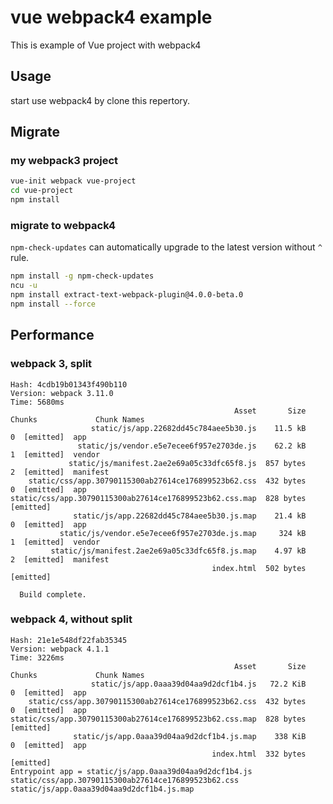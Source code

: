 # vue webpack4 example

This is example of Vue project with webpack4 

## Usage

start use webpack4 by clone this repertory.

## Migrate

### my webpack3 project

```bash
vue-init webpack vue-project
cd vue-project
npm install
```

### migrate to webpack4

`npm-check-updates` can automatically upgrade to the latest version without `^` rule.

```bash
npm install -g npm-check-updates
ncu -u
npm install extract-text-webpack-plugin@4.0.0-beta.0
npm install --force
```

## Performance

### webpack 3, split

```
Hash: 4cdb19b01343f490b110
Version: webpack 3.11.0
Time: 5680ms
                                                  Asset       Size  Chunks             Chunk Names
                  static/js/app.22682dd45c784aee5b30.js    11.5 kB       0  [emitted]  app
               static/js/vendor.e5e7ecee6f957e2703de.js    62.2 kB       1  [emitted]  vendor
             static/js/manifest.2ae2e69a05c33dfc65f8.js  857 bytes       2  [emitted]  manifest
    static/css/app.30790115300ab27614ce176899523b62.css  432 bytes       0  [emitted]  app
static/css/app.30790115300ab27614ce176899523b62.css.map  828 bytes          [emitted]
              static/js/app.22682dd45c784aee5b30.js.map    21.4 kB       0  [emitted]  app
           static/js/vendor.e5e7ecee6f957e2703de.js.map     324 kB       1  [emitted]  vendor
         static/js/manifest.2ae2e69a05c33dfc65f8.js.map    4.97 kB       2  [emitted]  manifest
                                             index.html  502 bytes          [emitted]

  Build complete.
```

### webpack 4, without split

```
Hash: 21e1e548df22fab35345
Version: webpack 4.1.1
Time: 3226ms
                                                  Asset       Size  Chunks             Chunk Names
                  static/js/app.0aaa39d04aa9d2dcf1b4.js   72.2 KiB       0  [emitted]  app
    static/css/app.30790115300ab27614ce176899523b62.css  432 bytes       0  [emitted]  app
static/css/app.30790115300ab27614ce176899523b62.css.map  828 bytes          [emitted]
              static/js/app.0aaa39d04aa9d2dcf1b4.js.map    338 KiB       0  [emitted]  app
                                             index.html  332 bytes          [emitted]
Entrypoint app = static/js/app.0aaa39d04aa9d2dcf1b4.js static/css/app.30790115300ab27614ce176899523b62.css static/js/app.0aaa39d04aa9d2dcf1b4.js.map
```
